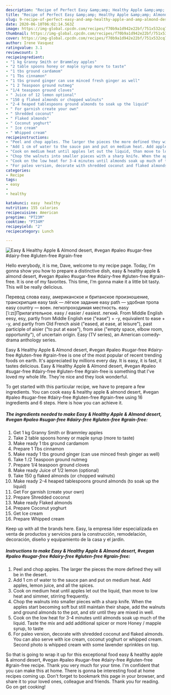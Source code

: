 ```yaml
---
description: "Recipe of Perfect Easy &amp;amp; Healthy Apple &amp;amp; Almond desert, #vegan #paleo #sugar-free #dairy-free #gluten-free #grain-free"
title: "Recipe of Perfect Easy &amp;amp; Healthy Apple &amp;amp; Almond desert, #vegan #paleo #sugar-free #dairy-free #gluten-free #grain-free"
slug: 9-recipe-of-perfect-easy-and-amp-healthy-apple-and-amp-almond-desert-vegan-paleo-sugar-free-dairy-free-gluten-free-grain-free
date: 2020-06-10T06:02:14.563Z
image: https://img-global.cpcdn.com/recipes/f70b9a1d942e22bf/751x532cq70/easy-healthy-apple-almond-desert-vegan-paleo-sugar-free-dairy-free-gluten-free-grain-free-recipe-main-photo.jpg
thumbnail: https://img-global.cpcdn.com/recipes/f70b9a1d942e22bf/751x532cq70/easy-healthy-apple-almond-desert-vegan-paleo-sugar-free-dairy-free-gluten-free-grain-free-recipe-main-photo.jpg
cover: https://img-global.cpcdn.com/recipes/f70b9a1d942e22bf/751x532cq70/easy-healthy-apple-almond-desert-vegan-paleo-sugar-free-dairy-free-gluten-free-grain-free-recipe-main-photo.jpg
author: Irene Vasquez
ratingvalue: 3.1
reviewcount: 3
recipeingredient:
- "1 kg Granny Smith or Brammley apples"
- "2 table spoons honey or maple syrup more to taste"
- "1 tbs ground cardamom"
- "1 Tbs cinnamon"
- "1 tbs ground ginger can use minced fresh ginger as well"
- "1 2 Teaspoon ground nutmeg"
- "1/4 teaspoon ground cloves"
- " Juice of 12 lemon optional"
- "150 g flaked almonds or chopped walnuts"
- "2-4 heaped tablespoons ground almonds to soak up the liquid"
- " For garnish create your own"
- " Shredded coconut"
- " Flaked almonds"
- " Coconut yoghurt"
- " Ice cream"
- " Whipped cream"
recipeinstructions:
- "Peel and chop apples. The larger the pieces the more defined they will be in the desert."
- "Add 1 cm of water to the sauce pan and put on medium heat. Add apples, lemon juice, and all the spices."
- "Cook on medium heat until apples let out the liquid, than move to low heat and simmer, stirring frequently."
- "Chop the walnuts into smaller pieces with a sharp knife. When the apples start becoming soft but still maintain their shape, add the walnuts and ground almonds to the pot, and stir until they are mixed in well."
- "Cook on the low heat for 3-4 minutes until almonds soak up much of the liquid. Taste the mix and add additional spicer or more Honey / mapple syrup, to taste"
- "For paleo version, decorate with shredded coconut and flaked almonds. You can also serve with ice cream, coconut yoghurt or whipped cream. Second photo is whipped cream with some lavender sprinkles on top."
categories:
- Recipe
tags:
- easy
- 
- healthy

katakunci: easy  healthy 
nutrition: 155 calories
recipecuisine: American
preptime: "PT23M"
cooktime: "PT34M"
recipeyield: "2"
recipecategory: Lunch

---
```



![Easy &amp; Healthy Apple &amp; Almond desert, #vegan #paleo #sugar-free #dairy-free #gluten-free #grain-free](https://img-global.cpcdn.com/recipes/f70b9a1d942e22bf/751x532cq70/easy-healthy-apple-almond-desert-vegan-paleo-sugar-free-dairy-free-gluten-free-grain-free-recipe-main-photo.jpg)

Hello everybody, it is me, Dave, welcome to my recipe page. Today, I'm gonna show you how to prepare a distinctive dish, easy &amp; healthy apple &amp; almond desert, #vegan #paleo #sugar-free #dairy-free #gluten-free #grain-free. It is one of my favorites. This time, I'm gonna make it a little bit tasty. This will be really delicious.

Перевод слова easy, американское и британское произношение, транскрипция easy task — лёгкое задание easy path — удобная тропа easy country — воен. легкопроходимая местность. easy [ˈi:zɪ]Прилагательное. easy / easier / easiest. легкий. From Middle English eesy, esy, partly from Middle English ese (&#34;ease&#34;) + -y, equivalent to ease +‎ -y, and partly from Old French aisié (&#34;eased, at ease, at leisure&#34;), past participle of aisier (&#34;to put at ease&#34;), from aise (&#34;empty space, elbow room, opportunity&#34;), of uncertain origin. Easy (TV series), an American comedy-drama anthology series.

Easy &amp; Healthy Apple &amp; Almond desert, #vegan #paleo #sugar-free #dairy-free #gluten-free #grain-free is one of the most popular of recent trending foods on earth. It's appreciated by millions every day. It is easy, it is fast, it tastes delicious. Easy &amp; Healthy Apple &amp; Almond desert, #vegan #paleo #sugar-free #dairy-free #gluten-free #grain-free is something that I've loved my whole life. They're nice and they look wonderful.


To get started with this particular recipe, we have to prepare a few ingredients. You can cook easy &amp; healthy apple &amp; almond desert, #vegan #paleo #sugar-free #dairy-free #gluten-free #grain-free using 16 ingredients and 6 steps. Here is how you can achieve it.

<!--inarticleads1-->

##### The ingredients needed to make Easy &amp; Healthy Apple &amp; Almond desert, #vegan #paleo #sugar-free #dairy-free #gluten-free #grain-free:

1. Get 1 kg Granny Smith or Brammley apples
1. Take 2 table spoons honey or maple syrup (more to taste)
1. Make ready 1 tbs ground cardamom
1. Prepare 1 Tbs cinnamon
1. Make ready 1 tbs ground ginger (can use minced fresh ginger as well)
1. Take 1 /2 Teaspoon ground nutmeg
1. Prepare 1/4 teaspoon ground cloves
1. Make ready  Juice of 1/2 lemon (optional)
1. Take 150 g flaked almonds (or chopped walnuts)
1. Make ready 2-4 heaped tablespoons ground almonds (to soak up the liquid)
1. Get  For garnish (create your own)
1. Prepare  Shredded coconut
1. Make ready  Flaked almonds
1. Prepare  Coconut yoghurt
1. Get  Ice cream
1. Prepare  Whipped cream


Keep up with all the brands here. Easy, la empresa líder especializada en venta de productos y servicios para la construcción, remodelación, decoración, diseño y equipamiento de la casa y el jardín. 

<!--inarticleads2-->

##### Instructions to make Easy &amp; Healthy Apple &amp; Almond desert, #vegan #paleo #sugar-free #dairy-free #gluten-free #grain-free:

1. Peel and chop apples. The larger the pieces the more defined they will be in the desert.
1. Add 1 cm of water to the sauce pan and put on medium heat. Add apples, lemon juice, and all the spices.
1. Cook on medium heat until apples let out the liquid, than move to low heat and simmer, stirring frequently.
1. Chop the walnuts into smaller pieces with a sharp knife. When the apples start becoming soft but still maintain their shape, add the walnuts and ground almonds to the pot, and stir until they are mixed in well.
1. Cook on the low heat for 3-4 minutes until almonds soak up much of the liquid. Taste the mix and add additional spicer or more Honey / mapple syrup, to taste
1. For paleo version, decorate with shredded coconut and flaked almonds. You can also serve with ice cream, coconut yoghurt or whipped cream. Second photo is whipped cream with some lavender sprinkles on top.




So that is going to wrap it up for this exceptional food easy &amp; healthy apple &amp; almond desert, #vegan #paleo #sugar-free #dairy-free #gluten-free #grain-free recipe. Thank you very much for your time. I'm confident that you can make this at home. There is gonna be interesting food at home recipes coming up. Don't forget to bookmark this page in your browser, and share it to your loved ones, colleague and friends. Thank you for reading. Go on get cooking!
